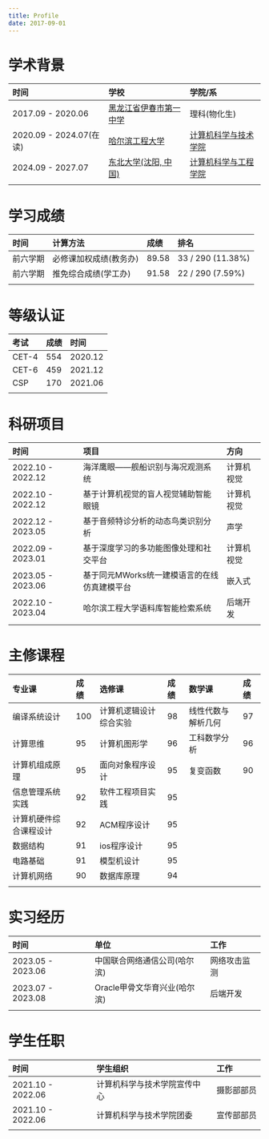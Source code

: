 ```yaml
---
title: Profile
date: 2017-09-01
---
```


# 学术背景

|时间|学校|学院/系|
|:----|:----|:----|
|2017.09 - 2020.06|[黑龙江省伊春市第一中学](https://baike.baidu.com/item/%E9%BB%91%E9%BE%99%E6%B1%9F%E7%9C%81%E4%BC%8A%E6%98%A5%E5%B8%82%E7%AC%AC%E4%B8%80%E4%B8%AD%E5%AD%A6/6441968)|理科(物化生)|
|2020.09 - 2024.07(在读)|[哈尔滨工程大学](http://www.hrbeu.edu.cn)|[计算机科学与技术学院](http://cstc.hrbeu.edu.cn)|
|2024.09 - 2027.07|[东北大学(沈阳, 中国)](https://www.neu.edu.cn)|[计算机科学与工程学院](http://www.cse.neu.edu.cn/main.htm)|
||

# 学习成绩

|时间|计算方法|成绩|排名|
|:----|:----|:----|:----|
|前六学期|必修课加权成绩(教务办)|89.58|33 / 290 (11.38%)|
|前六学期|推免综合成绩(学工办)|91.58|22 / 290 (7.59%)|
||

# 等级认证
|考试|成绩|时间|
|:----|:----|:----|
|CET-4|554|2020.12|
|CET-6|459|2021.12|
|CSP|170|2021.06|
||

# 科研项目

|时间|项目|方向|
|:----|:----|:----|
|2022.10 - 2022.12|海洋鹰眼——舰船识别与海况观测系统|计算机视觉|
|2022.10 - 2022.12|基于计算机视觉的盲人视觉辅助智能眼镜|计算机视觉|
|2022.12 - 2023.05|基于音频特诊分析的动态鸟类识别分析|声学|
|2022.09 - 2023.01|基于深度学习的多功能图像处理和社交平台|计算机视觉|
|2023.05 - 2023.06|基于同元MWorks统一建模语言的在线仿真建模平台|嵌入式|
|2022.10 - 2023.04|哈尔滨工程大学语料库智能检索系统|后端开发|
||

# 主修课程

|专业课|成绩|选修课|成绩|数学课|成绩|
|:----|:----|:----|:----|:----|:----|
|编译系统设计|100|计算机逻辑设计综合实验|98|线性代数与解析几何|97|
|计算思维|95|计算机图形学|96|工科数学分析|96|
|计算机组成原理|95|面向对象程序设计|95|复变函数|90|
|信息管理系统实践|92|软件工程项目实践|95|
|计算机硬件综合课程设计|92|ACM程序设计|95|
|数据结构|91|ios程序设计|95|
|电路基础|91|模型机设计|95|
|计算机网络|90|数据库原理|94|
||

# 实习经历

|时间|单位|工作|
|:----|:----|:----|
|2023.05 - 2023.06|中国联合网络通信公司(哈尔滨)|网络攻击监测|
|2023.07 - 2023.08|Oracle甲骨文华育兴业(哈尔滨)|后端开发|
||

# 学生任职

|时间|学生组织|工作|
|:----|:----|:----|
|2021.10 - 2022.06|计算机科学与技术学院宣传中心|摄影部部员|
|2021.10 - 2022.06|计算机科学与技术学院团委|宣传部部员|
||
